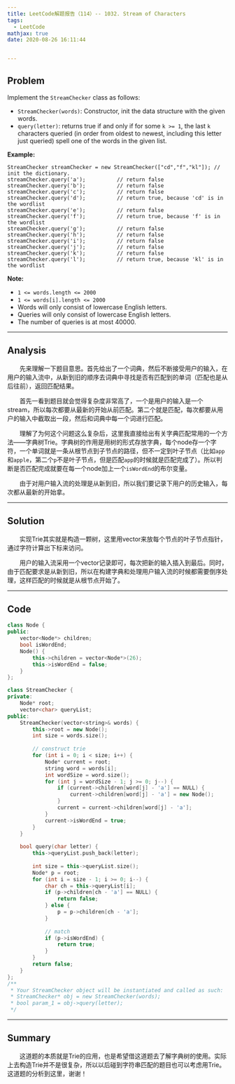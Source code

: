 ```yaml
---
title: LeetCode解题报告（114）-- 1032. Stream of Characters
tags:
  - LeetCode
mathjax: true
date: 2020-08-26 16:11:44


---
```


## Problem

Implement the `StreamChecker` class as follows:

- `StreamChecker(words)`: Constructor, init the data structure with the given words.
- `query(letter)`: returns true if and only if for some `k >= 1`, the last `k` characters queried (in order from oldest to newest, including this letter just queried) spell one of the words in the given list.

<!-- more -->

**Example:**

```
StreamChecker streamChecker = new StreamChecker(["cd","f","kl"]); // init the dictionary.
streamChecker.query('a');          // return false
streamChecker.query('b');          // return false
streamChecker.query('c');          // return false
streamChecker.query('d');          // return true, because 'cd' is in the wordlist
streamChecker.query('e');          // return false
streamChecker.query('f');          // return true, because 'f' is in the wordlist
streamChecker.query('g');          // return false
streamChecker.query('h');          // return false
streamChecker.query('i');          // return false
streamChecker.query('j');          // return false
streamChecker.query('k');          // return false
streamChecker.query('l');          // return true, because 'kl' is in the wordlist
```

**Note:**

- `1 <= words.length <= 2000`
- `1 <= words[i].length <= 2000`
- Words will only consist of lowercase English letters.
- Queries will only consist of lowercase English letters.
- The number of queries is at most 40000.

------

## Analysis

&emsp;&emsp;先来理解一下题目意思。首先给出了一个词典，然后不断接受用户的输入，在用户的输入流中，从新到旧的顺序去词典中寻找是否有匹配到的单词（匹配也是从后往前），返回匹配结果。

&emsp;&emsp;首先一看到题目就会觉得复杂度非常高了，一个是用户的输入是一个stream，所以每次都要从最新的开始从前匹配。第二个就是匹配，每次都要从用户的输入中截取出一段，然后和词典中每一个词进行匹配。

&emsp;&emsp;理解了为何这个问题这么复杂后，这里我直接给出有关字典匹配常用的一个方法——字典树Trie。字典树的作用是用树的形式存放字典，每个node存一个字符，一个单词就是一条从根节点到子节点的路径，但不一定到叶子节点（比如`app`和`apple`，第二个`p`不是叶子节点，但是匹配`app`的时候就是匹配完成了）。所以判断是否匹配完成就要在每一个node加上一个`isWordEnd`的布尔变量。

&emsp;&emsp;由于对用户输入流的处理是从新到旧，所以我们要记录下用户的历史输入，每次都从最新的开始拿。

------

## Solution

&emsp;&emsp;实现Trie其实就是构造一颗树，这里用vector来放每个节点的叶子节点指针，通过字符计算出下标来访问。

&emsp;&emsp;用户的输入流采用一个vector记录即可，每次把新的输入插入到最后。同时，由于匹配要求是从新到旧，所以在构建字典和处理用户输入流的时候都需要倒序处理，这样匹配的时候就是从根节点开始了。

------

## Code

```c++
class Node {
public:
    vector<Node*> children;
    bool isWordEnd;
    Node() {
        this->children = vector<Node*>(26);
        this->isWordEnd = false;
    }
};

class StreamChecker {
private:
    Node* root;
    vector<char> queryList;
public:
    StreamChecker(vector<string>& words) {
        this->root = new Node();
        int size = words.size();
        
        // construct trie
        for (int i = 0; i < size; i++) {
            Node* current = root;
            string word = words[i];
            int wordSize = word.size();
            for (int j = wordSize - 1; j >= 0; j--) {
                if (current->children[word[j] - 'a'] == NULL) {
                    current->children[word[j] - 'a'] = new Node();
                }
                current = current->children[word[j] - 'a'];
            }
            current->isWordEnd = true;
        }
    }
    
    bool query(char letter) {
        this->queryList.push_back(letter);
        
        int size = this->queryList.size();
        Node* p = root;
        for (int i = size - 1; i >= 0; i--) {
            char ch = this->queryList[i];
            if (p->children[ch - 'a'] == NULL) {
                return false;
            } else {
                p = p->children[ch - 'a'];
            }
            
            // match
            if (p->isWordEnd) {
                return true;
            }
        }
        return false;
    }
};
/**
 * Your StreamChecker object will be instantiated and called as such:
 * StreamChecker* obj = new StreamChecker(words);
 * bool param_1 = obj->query(letter);
 */

```

------

## Summary

&emsp;&emsp;这道题的本质就是Trie的应用，也是希望借这道题去了解字典树的使用。实际上去构造Trie并不是很复杂，所以以后碰到字符串匹配的题目也可以考虑用Trie。这道题的分析到这里，谢谢！

